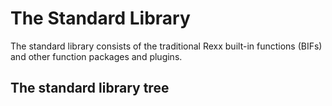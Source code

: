 # The Standard Library

The standard library consists of the traditional Rexx built-in functions (BIFs) and other function packages and plugins. 

## The standard library tree


